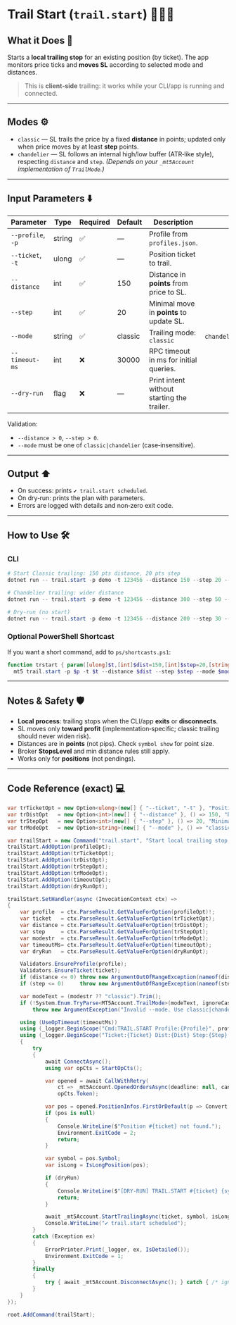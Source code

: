 # Trail Start (`trail.start`) 🏃‍♂️💨

## What it Does 🎯

Starts a **local trailing stop** for an existing position (by ticket). The app monitors price ticks and **moves SL** according to selected mode and distances.

> This is **client‑side** trailing: it works while your CLI/app is running and connected.

---

## Modes ⚙️

* `classic` — SL trails the price by a fixed **distance** in points; updated only when price moves by at least **step** points.
* `chandelier` — SL follows an internal high/low buffer (ATR‑like style), respecting `distance` and `step`. *(Depends on your `_mt5Account` implementation of `TrailMode`.)*

---

## Input Parameters ⬇️

| Parameter         | Type   | Required | Default | Description                                |               |
| ----------------- | ------ | -------- | ------- | ------------------------------------------ | ------------- |
| `--profile`, `-p` | string | ✅        | —       | Profile from `profiles.json`.              |               |
| `--ticket`, `-t`  | ulong  | ✅        | —       | Position ticket to trail.                  |               |
| `--distance`      | int    | ✅        | 150     | Distance in **points** from price to SL.   |               |
| `--step`          | int    | ✅        | 20      | Minimal move in **points** to update SL.   |               |
| `--mode`          | string | ✅        | classic | Trailing mode: `classic`                   | `chandelier`. |
| `--timeout-ms`    | int    | ❌        | 30000   | RPC timeout in ms for initial queries.     |               |
| `--dry-run`       | flag   | ❌        | —       | Print intent without starting the trailer. |               |

Validation:

* `--distance > 0`, `--step > 0`.
* `--mode` must be one of `classic|chandelier` (case‑insensitive).

---

## Output ⬆️

* On success: prints `✔ trail.start scheduled`.
* On dry‑run: prints the plan with parameters.
* Errors are logged with details and non‑zero exit code.

---

## How to Use 🛠️

### CLI

```powershell
# Start Classic trailing: 150 pts distance, 20 pts step
dotnet run -- trail.start -p demo -t 123456 --distance 150 --step 20 --mode classic

# Chandelier trailing: wider distance
dotnet run -- trail.start -p demo -t 123456 --distance 300 --step 50 --mode chandelier

# Dry‑run (no start)
dotnet run -- trail.start -p demo -t 123456 --distance 200 --step 30 --dry-run
```

### Optional PowerShell Shortcast

If you want a short command, add to `ps/shortcasts.ps1`:

```powershell
function trstart { param([ulong]$t,[int]$dist=150,[int]$step=20,[string]$mode='classic',[string]$p=$PF,[int]$to=$TO)
  mt5 trail.start -p $p -t $t --distance $dist --step $step --mode $mode --timeout-ms $to }
```

---

## Notes & Safety 🛡️

* **Local process**: trailing stops when the CLI/app **exits** or **disconnects**.
* SL moves only **toward profit** (implementation‑specific; classic trailing should never widen risk).
* Distances are in **points** (not pips). Check `symbol show` for point size.
* Broker **StopsLevel** and min distance rules still apply.
* Works only for **positions** (not pendings).

---

## Code Reference (exact) 💻

```csharp
var trTicketOpt = new Option<ulong>(new[] { "--ticket", "-t" }, "Position ticket") { IsRequired = true };
var trDistOpt   = new Option<int>(new[] { "--distance" }, () => 150, "Distance in POINTS from price to SL");
var trStepOpt   = new Option<int>(new[] { "--step" }, () => 20, "Minimal move in POINTS to update SL");
var trModeOpt   = new Option<string>(new[] { "--mode" }, () => "classic", "classic|chandelier");

var trailStart = new Command("trail.start", "Start local trailing stop for a position");
trailStart.AddOption(profileOpt);
trailStart.AddOption(trTicketOpt);
trailStart.AddOption(trDistOpt);
trailStart.AddOption(trStepOpt);
trailStart.AddOption(trModeOpt);
trailStart.AddOption(timeoutOpt);
trailStart.AddOption(dryRunOpt);

trailStart.SetHandler(async (InvocationContext ctx) =>
{
    var profile  = ctx.ParseResult.GetValueForOption(profileOpt)!;
    var ticket   = ctx.ParseResult.GetValueForOption(trTicketOpt);
    var distance = ctx.ParseResult.GetValueForOption(trDistOpt);
    var step     = ctx.ParseResult.GetValueForOption(trStepOpt);
    var modestr  = ctx.ParseResult.GetValueForOption(trModeOpt);
    var timeoutMs= ctx.ParseResult.GetValueForOption(timeoutOpt);
    var dryRun   = ctx.ParseResult.GetValueForOption(dryRunOpt);

    Validators.EnsureProfile(profile);
    Validators.EnsureTicket(ticket);
    if (distance <= 0) throw new ArgumentOutOfRangeException(nameof(distance));
    if (step <= 0)     throw new ArgumentOutOfRangeException(nameof(step));

    var modeText = (modestr ?? "classic").Trim();
    if (!System.Enum.TryParse<MT5Account.TrailMode>(modeText, ignoreCase: true, out var mode))
        throw new ArgumentException("Invalid --mode. Use classic|chandelier.");

    using (UseOpTimeout(timeoutMs))
    using (_logger.BeginScope("Cmd:TRAIL.START Profile:{Profile}", profile))
    using (_logger.BeginScope("Ticket:{Ticket} Dist:{Dist} Step:{Step} Mode:{Mode}", ticket, distance, step, mode))
    {
        try
        {
            await ConnectAsync();
            using var opCts = StartOpCts();

            var opened = await CallWithRetry(
                ct => _mt5Account.OpenedOrdersAsync(deadline: null, cancellationToken: ct),
                opCts.Token);

            var pos = opened.PositionInfos.FirstOrDefault(p => Convert.ToUInt64(p.Ticket) == ticket);
            if (pos is null)
            {
                Console.WriteLine($"Position #{ticket} not found.");
                Environment.ExitCode = 2;
                return;
            }

            var symbol = pos.Symbol;
            var isLong = IsLongPosition(pos);

            if (dryRun)
            {
                Console.WriteLine($"[DRY-RUN] TRAIL.START #{ticket} {symbol} mode={mode} dist={distance} step={step}");
                return;
            }

            await _mt5Account.StartTrailingAsync(ticket, symbol, isLong, distance, step, mode, opCts.Token);
            Console.WriteLine("✔ trail.start scheduled");
        }
        catch (Exception ex)
        {
            ErrorPrinter.Print(_logger, ex, IsDetailed());
            Environment.ExitCode = 1;
        }
        finally
        {
            try { await _mt5Account.DisconnectAsync(); } catch { /* ignore */ }
        }
    }
});

root.AddCommand(trailStart);
```
